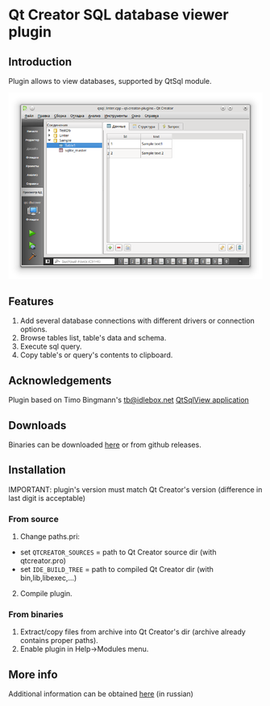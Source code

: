 # Qt Creator SQL database viewer plugin

## Introduction
Plugin allows to view databases, supported by QtSql module.

![Screen](util/screen.png?raw=true)

## Features
1. Add several database connections with different drivers or connection options.
2. Browse tables list, table's data and schema.
3. Execute sql query.
4. Copy table's or query's contents to clipboard.

## Acknowledgements
Plugin based on Timo Bingmann's <tb@idlebox.net> [QtSqlView application](http://idlebox.net/2006/qtsqlview/)

## Downloads
Binaries can be downloaded [here](https://sourceforge.net/projects/qtc-dbviewer/files/ "Sourceforge")
or from github releases.


## Installation
IMPORTANT: plugin's version must match Qt Creator's version (difference in last digit is acceptable)

### From source
1. Change paths.pri:

 - set `QTCREATOR_SOURCES` = path to Qt Creator source dir (with qtcreator.pro)
 - set `IDE_BUILD_TREE` = path to compiled Qt Creator dir (with bin,lib,libexec,...)

2. Compile plugin.

### From binaries
1. Extract/copy files from archive into Qt Creator's dir (archive already contains proper paths).
2. Enable plugin in Help->Modules menu.


## More info
Additional information can be obtained [here](http://gres.biz/qtc-dbviewer/ "Homepage") (in russian)

